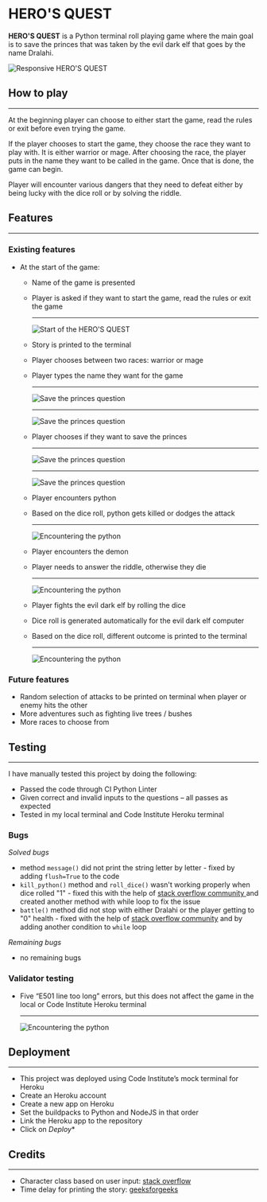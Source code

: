 # HERO'S QUEST

**HERO'S QUEST** is a Python terminal roll playing game where the main goal is to save the princes that was taken by the evil dark elf that goes by the name Dralahi.

![Responsive HERO'S QUEST](images/heros_quest_responsive.png)

## How to play
<hr>

At the beginning player can choose to either start the game, read the rules or exit before even trying the game.

If the player chooses to start the game, they choose the race they want to play with. It is either warrior or mage. After choosing the race, the player puts in the name they want to be called in the game. Once that is done, the game can begin.

Player will encounter various dangers that they need to defeat either by being lucky with the dice roll or by solving the riddle.

## Features
<hr>

### Existing features

* At the start of the game:
    * Name of the game is presented
    * Player is asked if they want to start the game, read the rules or exit the game<hr>
    ![Start of the HERO'S QUEST](images/start_of_the_game.png)

    * Story is printed to the terminal
    * Player chooses between two races: warrior or mage
    * Player types the name they want for the game<hr>
    ![Save the princes question](images/choose_a_race.png)<hr>
    ![Save the princes question](images/name_input_validation.png)

    * Player chooses if they want to save the princes<hr>
    ![Save the princes question](images/save_the_princes_a.png)<hr>
    ![Save the princes question](images/save_the_princes_b.png)

    * Player encounters python
    * Based on the dice roll, python gets killed or dodges the attack<hr>
    ![Encountering the python](images/kill_the_python_dodged.png)

    * Player encounters the demon
    * Player needs to answer the riddle, otherwise they die<hr>
    ![Encountering the python](images/riddle_correct_answer.png)

    * Player fights the evil dark elf by rolling the dice
    * Dice roll is generated automatically for the evil dark elf computer
    * Based on the dice roll, different outcome is printed to the terminal <hr>
    ![Encountering the python](images/Dralahi_dice_roll.png)

### Future features

* Random selection of attacks to be printed on terminal when player or enemy hits the other
* More adventures such as fighting live trees / bushes
* More races to choose from

## Testing
<hr>

I have manually tested this project by doing the following:
* Passed the code through CI Python Linter
* Given correct and invalid inputs to the questions – all passes as expected
* Tested in my local terminal and Code Institute Heroku terminal

### Bugs

*Solved bugs*
* method `message()` did not print the string letter by letter - fixed by adding `flush=True` to the code
* `kill_python()` method and `roll_dice()` wasn't working properly when dice rolled "1" - fixed this with the help of [stack overflow community ](https://stackoverflow.com/questions/75063734/reuse-the-same-function-until-dice-roll-is-higher/75065406#75065406) and created another method 
with while loop to fix the issue
* `battle()` method did not stop with either Dralahi or the player getting to "0" health - fixed with the help of [stack overflow community](https://stackoverflow.com/questions/75121587/stop-running-function-when-one-variable-gets-to-zero?noredirect=1#comment132565518_75121587) and by adding another condition to `while` loop

*Remaining bugs*
* no remaining bugs

### Validator testing
* Five “E501 line too long” errors, but this does not affect the game in the local or Code Institute Heroku terminal <hr>
![Encountering the python](images/CI_Python_Linter.png)

## Deployment
<hr>

* This project was deployed using Code Institute’s mock terminal for Heroku
* Create an Heroku account
* Create a new app on Heroku
* Set the buildpacks to Python and NodeJS in that order
* Link the Heroku app to the repository
* Click on *Deploy**

## Credits
<hr>

* Character class based on user input: [stack overflow](https://stackoverflow.com/questions/50065610/python-3-6-user-input-call-class-variable)
* Time delay for printing the story: [geeksforgeeks](https://www.geeksforgeeks.org/how-to-add-time-delay-in-python/)
